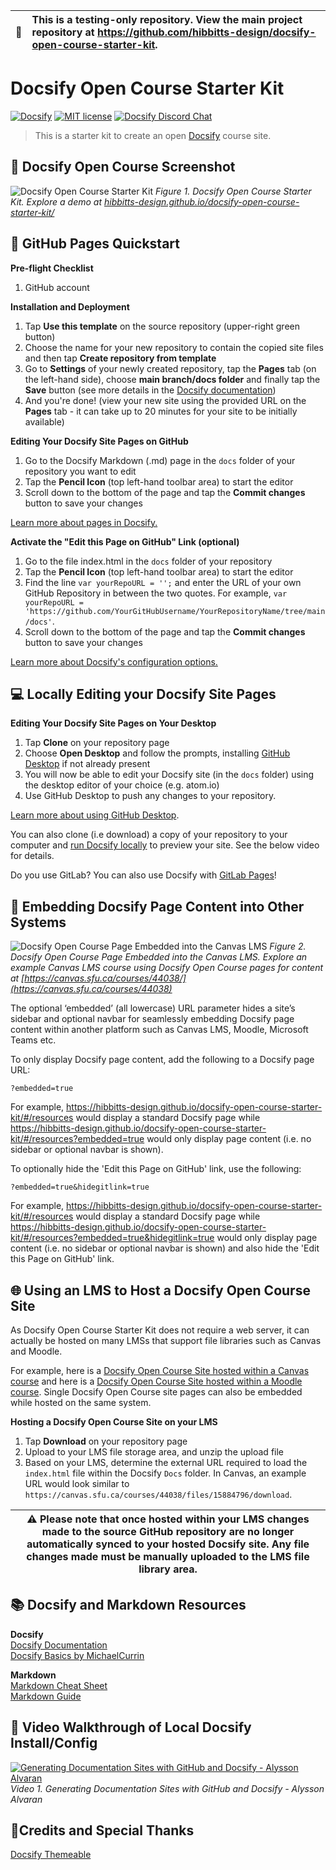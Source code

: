 | 🛑 | **This is a testing-only repository. View the main project repository at https://github.com/hibbitts-design/docsify-open-course-starter-kit.** |
|---|:--|

# Docsify Open Course Starter Kit

[![Docsify](https://img.shields.io/npm/v/docsify?label=docsify)](https://docsify.js.org/)
[![MIT license](https://img.shields.io/badge/License-MIT-blue.svg)](https://github.com/hibbitts-design/docsify-open-course-starter-kit/blob/main/LICENSE)
<a href="https://discord.gg/zT8eS8ZG">
    <img src="https://img.shields.io/badge/chat-on%20discord-7289DA.svg" alt="Docsify Discord Chat" />
</a>


> This is a starter kit to create an open [Docsify](https://docsify.js.org) course site.

📸 Docsify Open Course Screenshot
---
![ Docsify Open Course Starter Kit](screenshot.jpg)
_Figure 1. Docsify Open Course Starter Kit. Explore a demo at [hibbitts-design.github.io/docsify-open-course-starter-kit/](https://hibbitts-design.github.io/docsify-open-course-starter-kit/)_

🚀 GitHub Pages Quickstart
---
**Pre-flight Checklist**  

1. GitHub account

**Installation and Deployment**

1. Tap **Use this template** on the source repository (upper-right green button)
2. Choose the name for your new repository to contain the copied site files and then tap **Create repository from template**
3. Go to **Settings** of your newly created repository, tap the **Pages** tab (on the left-hand side), choose **main branch/docs folder** and finally tap the **Save** button (see more details in the [Docsify documentation](https://docsify.js.org/#/deploy?id=github-pages))
4. And you're done! (view your new site using the provided URL on the **Pages** tab - it can take up to 20 minutes for your site to be initially available)

**Editing Your Docsify Site Pages on GitHub**

1. Go to the Docsify Markdown (.md) page in the `docs` folder of your repository you want to edit
2. Tap the **Pencil Icon** (top left-hand toolbar area) to start the editor
3. Scroll down to the bottom of the page and tap the **Commit changes** button to save your changes

[Learn more about pages in Docsify.](https://docsify.js.org/#/more-pages)

**Activate the "Edit this Page on GitHub" Link (optional)**  

1. Go to the file index.html in the `docs` folder of your repository
2. Tap the **Pencil Icon** (top left-hand toolbar area) to start the editor
3. Find the line `var yourRepoURL = '';` and enter the URL of your own GitHub Repository in between the two quotes. For example, `var yourRepoURL = 'https://github.com/YourGitHubUsername/YourRepositoryName/tree/main/docs'`.
4. Scroll down to the bottom of the page and tap the **Commit changes** button to save your changes

[Learn more about Docsify's configuration options.](https://docsify.js.org/#/configuration?id=configuration)

💻 Locally Editing your Docsify Site Pages
---  

**Editing Your Docsify Site Pages on Your Desktop**
1. Tap **Clone** on your repository page
2. Choose **Open Desktop** and follow the prompts, installing [GitHub Desktop](https://desktop.github.com/) if not already present
3. You will now be able to edit your Docsify site (in the `docs` folder) using the desktop editor of your choice (e.g. atom.io)
4. Use GitHub Desktop to push any changes to your repository.  

[Learn more about using GitHub Desktop](https://help.github.com/en/desktop/contributing-to-projects/committing-and-reviewing-changes-to-your-project).

You can also clone (i.e download) a copy of your repository to your computer and [run Docsify locally](https://docsify.js.org/#/quickstart) to preview your site. See the below video for details.

Do you use GitLab? You can also use Docsify with [GitLab Pages](https://docsify.js.org/#/deploy?id=gitlab-pages)!

🧩 Embedding Docsify Page Content into Other Systems
---  

![ Docsify Open Course Page Embedded into the Canvas LMS](screenshot-2.jpg)
_Figure 2. Docsify Open Course Page Embedded into the Canvas LMS. Explore an example Canvas LMS course using Docsify Open Course pages for content at [https://canvas.sfu.ca/courses/44038/](https://canvas.sfu.ca/courses/44038)_

The optional ‘embedded’ (all lowercase) URL parameter hides a site’s sidebar and optional navbar for seamlessly embedding Docsify page content within another platform such as Canvas LMS, Moodle, Microsoft Teams etc.

To only display Docsify page content, add the following to a Docsify page URL:

`?embedded=true`

For example, https://hibbitts-design.github.io/docsify-open-course-starter-kit/#/resources would display a standard Docsify page while https://hibbitts-design.github.io/docsify-open-course-starter-kit/#/resources?embedded=true would only display page content (i.e. no sidebar or optional navbar is shown).

To optionally hide the 'Edit this Page on GitHub' link, use the following:

`?embedded=true&hidegitlink=true`

For example, https://hibbitts-design.github.io/docsify-open-course-starter-kit/#/resources would display a standard Docsify page while https://hibbitts-design.github.io/docsify-open-course-starter-kit/#/resources?embedded=true&hidegitlink=true would only display page content (i.e. no sidebar or optional navbar is shown) and also hide the 'Edit this Page on GitHub' link.

🌐 Using an LMS to Host a Docsify Open Course Site
---

As Docsify Open Course Starter Kit does not require a web server, it can actually be hosted on many LMSs that support file libraries such as Canvas and Moodle.

For example, here is a [Docsify Open Course Site hosted within a Canvas course](https://canvas.sfu.ca/courses/44038/files/15884796/download) and here is a [Docsify Open Course Site hosted within a Moodle course](https://paulhibbitts.net/moodle/mod/resource/view.php?id=25). Single Docsify Open Course site pages can also be embedded while hosted on the same system.

**Hosting a Docsify Open Course Site on your LMS**
1. Tap **Download** on your repository page
2. Upload to your LMS file storage area, and unzip the upload file
3. Based on your LMS, determine the external URL required to load the `index.html` file within the Docsify `Docs` folder. In Canvas, an example URL would look similar to `https://canvas.sfu.ca/courses/44038/files/15884796/download`.

| :warning:        Please note that once hosted within your LMS changes made to the source GitHub repository are no longer automatically synced to your hosted Docsify site. Any file changes made must be manually uploaded to the LMS file library area.   |
|--------------------------------------------------------------------------------------------|

📚 Docsify and Markdown Resources
---
**Docsify**  
[Docsify Documentation](https://docsify.js.org/#/?id=docsifyg)  
[Docsify Basics by MichaelCurrin](https://michaelcurrin.github.io/docsify-js-tutorial/#/?id=docsify-basics)  

**Markdown**  
[Markdown Cheat Sheet](https://warpedvisions.org/projects/markdown-cheat-sheet/)  
[Markdown Guide](https://www.markdownguide.org/)  

📼 Video Walkthrough of Local Docsify Install/Config
---
[![Generating Documentation Sites with GitHub and Docsify - Alysson Alvaran](youtube.png)](https://www.youtube.com/watch?v=TV88lp7egMw)  
_Video 1. Generating Documentation Sites with GitHub and Docsify - Alysson Alvaran_

🙇‍Credits and Special Thanks
---
[Docsify Themeable](https://github.com/jhildenbiddle/docsify-themeable)  
